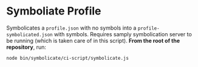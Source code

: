 # Symboliate Profile

Symbolicates a `profile.json` with no symbols into a `profile-symbolicated.json` with symbols. Requires samply symbolication server to be running (which is taken care of in this script). **From the root of the repository**, run:

```bash
node bin/symbolicate/ci-script/symbolicate.js
```
